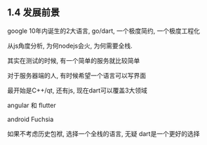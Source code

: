## 1.4 发展前景

google 10年内诞生的2大语言, go/dart, 一个极度简约, 一个极度工程化

从js角度分析, 为何nodejs会火, 为何需要全栈.

其实在测试的时候, 有一个简单的服务就比较简单

对于服务器端的人, 有时候希望一个语言可以写界面

最开始是C++/qt, 还有js, 现在dart可以覆盖3大领域

angular 和 flutter

android
Fuchsia

如果不考虑历史包袱, 选择一个全栈的语言, 无疑 dart是一个更好的选择
